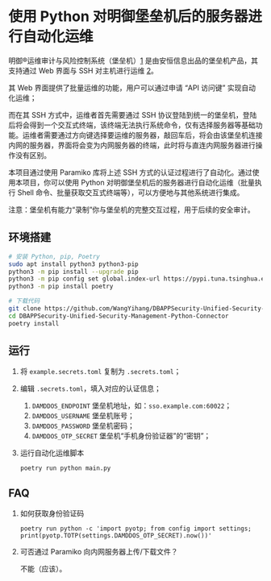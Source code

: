 # 使用 Python 对明御堡垒机后的服务器进行自动化运维

明御®运维审计与风险控制系统（堡垒机）[1] 是由安恒信息出品的堡垒机产品，其支持通过 Web 界面与 SSH 对主机进行运维 [2]。

其 Web 界面提供了批量运维的功能，用户可以通过申请 “API 访问键” 实现自动化运维；

而在其 SSH 方式中，运维者首先需要通过 SSH 协议登陆到统一的堡垒机，登陆后将会得到一个交互式终端，该终端无法执行系统命令，仅有选择服务器等基础功能。运维者需要通过方向键选择要运维的服务器，敲回车后，将会由该堡垒机连接内网的服务器，界面将会变为内网服务器的终端，此时将与直连内网服务器进行操作没有区别。

本项目通过使用 Paramiko 库将上述 SSH 方式的认证过程进行了自动化。通过使用本项目，你可以使用 Python 对明御堡垒机后的服务器进行自动化运维（批量执行 Shell 命令、批量获取交互式终端等），可以方便地与其他系统进行集成。

注意：堡垒机有能力“录制”你与堡垒机的完整交互过程，用于后续的安全审计。

## 环境搭建

```bash
# 安装 Python, pip, Poetry
sudo apt install python3 python3-pip
python3 -m pip install --upgrade pip
python3 -m pip config set global.index-url https://pypi.tuna.tsinghua.edu.cn/simple
python3 -m pip install poetry

# 下载代码
git clone https://github.com/WangYihang/DBAPPSecurity-Unified-Security-Management-Python-Connector
cd DBAPPSecurity-Unified-Security-Management-Python-Connector
poetry install
```

## 运行

1. 将 `example.secrets.toml` 复制为 `.secrets.toml`；
2. 编辑 `.secrets.toml`，填入对应的认证信息；
    1. `DAMDDOS_ENDPOINT` 堡垒机地址，如：`sso.example.com:60022`；
    2. `DAMDDOS_USERNAME` 堡垒机账号；
    3. `DAMDDOS_PASSWORD` 堡垒机密码；
    4. `DAMDDOS_OTP_SECRET` 堡垒机“手机身份验证器”的“密钥”；
3. 运行自动化运维脚本

    ```
    poetry run python main.py
    ```

## FAQ

1. 如何获取身份验证码

    ```
    poetry run python -c 'import pyotp; from config import settings; print(pyotp.TOTP(settings.DAMDDOS_OTP_SECRET).now())'
    ```

2. 可否通过 Paramiko 向内网服务器上传/下载文件？

    不能（应该）。

[1]: https://www.dbappsecurity.com.cn/product/cloud157.html
[2]: https://netmarket.oss.aliyuncs.com/9197aa5f-6fc2-47bd-8d35-f6b3c8e09b18.pdf